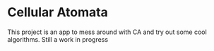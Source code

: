 # Cellular Atomata
This project is an app to mess around with CA and try out some cool algorithms. Still a work in progress
